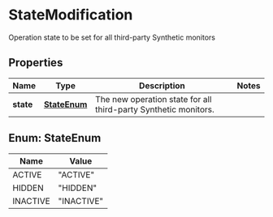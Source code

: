 

# StateModification

Operation state to be set for all third-party Synthetic monitors

## Properties

| Name | Type | Description | Notes |
|------------ | ------------- | ------------- | -------------|
|**state** | [**StateEnum**](#StateEnum) | The new operation state for all third-party Synthetic monitors. |  |



## Enum: StateEnum

| Name | Value |
|---- | -----|
| ACTIVE | &quot;ACTIVE&quot; |
| HIDDEN | &quot;HIDDEN&quot; |
| INACTIVE | &quot;INACTIVE&quot; |



